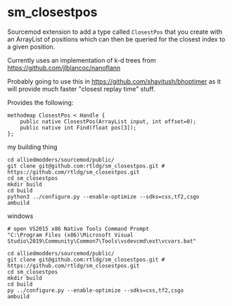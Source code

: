 # sm_closestpos
Sourcemod extension to add a type called `ClosestPos` that you create with an ArrayList of positions which can then be queried for the closest index to a given position.

Currently uses an implementation of k-d trees from https://github.com/jlblancoc/nanoflann

Probably going to use this in https://github.com/shavitush/bhoptimer as it will provide much faster "closest replay time" stuff.

Provides the following:
```
methodmap ClosestPos < Handle {
	public native ClosestPos(ArrayList input, int offset=0);
	public native int Find(float pos[3]);
};
```

my building thing
```
cd alliedmodders/sourcemod/public/
git clone git@github.com:rtldg/sm_closestpos.git # https://github.com/rtldg/sm_closestpos.git
cd sm_closestpos
mkdir build
cd build
python3 ../configure.py --enable-optimize --sdks=css,tf2,csgo
ambuild
```
windows
```
# open VS2015 x86 Native Tools Command Prompt
"C:\Program Files (x86)\Microsoft Visual Studio\2019\Community\Common7\Tools\vsdevcmd\ext\vcvars.bat"

cd alliedmodders/sourcemod/public/
git clone git@github.com:rtldg/sm_closestpos.git # https://github.com/rtldg/sm_closestpos.git
cd sm_closestpos
mkdir build
cd build
py ../configure.py --enable-optimize --sdks=css,tf2,csgo
ambuild
```
